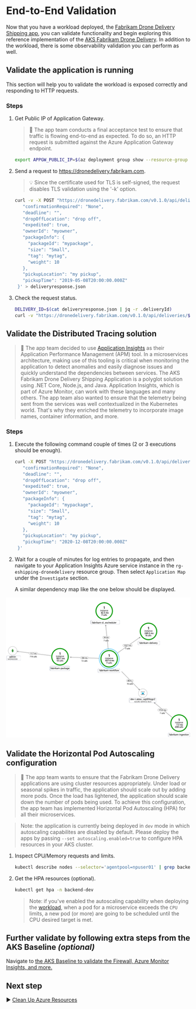 # End-to-End Validation

Now that you have a workload deployed, the [Fabrikam Drone Delivery Shipping app](./09-workload.md), you can validate functionality and begin exploring this reference implementation of the [AKS Fabrikam Drone Delivery](./). In addition to the workload, there is some observability validation you can perform as well.

## Validate the application is running

This section will help you to validate the workload is exposed correctly and responding to HTTP requests.

### Steps

1. Get Public IP of Application Gateway.

    > :book: The app team conducts a final acceptance test to ensure that traffic is flowing end-to-end as expected. To do so, an HTTP request is submitted against the Azure Application Gateway endpoint.

   ```bash
   export APPGW_PUBLIC_IP=$(az deployment group show --resource-group rg-enterprise-networking-spokes-${LOCATION} -n spoke-shipping-dronedelivery --query properties.outputs.appGwPublicIpAddress.value -o tsv)
   ```

1. Send a request to https://dronedelivery.fabrikam.com.

   > :bulb: Since the certificate used for TLS is self-signed, the request disables TLS validation using the '-k' option.

   ```bash
   curl -v -X POST "https://dronedelivery.fabrikam.com/v0.1.0/api/deliveryrequests" --resolve dronedelivery.fabrikam.com:443:$APPGW_PUBLIC_IP --header 'Content-Type: application/json' --header 'Accept: application/json' -k -d '{
      "confirmationRequired": "None",
      "deadline": "",
      "dropOffLocation": "drop off",
      "expedited": true,
      "ownerId": "myowner",
      "packageInfo": {
        "packageId": "mypackage",
        "size": "Small",
        "tag": "mytag",
        "weight": 10
      },
      "pickupLocation": "my pickup",
      "pickupTime": "2019-05-08T20:00:00.000Z"
    }' > deliveryresponse.json
   ```

1. Check the request status.

   ```bash
   DELIVERY_ID=$(cat deliveryresponse.json | jq -r .deliveryId)
   curl -v "https://dronedelivery.fabrikam.com/v0.1.0/api/deliveries/$DELIVERY_ID" --resolve dronedelivery.fabrikam.com:443:$APPGW_PUBLIC_IP --header 'Accept: application/json' -k
   ```

## Validate the Distributed Tracing solution

   > :book: The app team decided to use [Application Insights](https://learn.microsoft.com/azure/azure-monitor/app/app-insights-overview) as their Application Performance Management (APM) tool. In a microservices architecture, making use of this tooling is critical when monitoring the application to detect anomalies and easily diagnose issues and quickly understand the dependencies between services.  The AKS Fabrikam Drone Delivery Shipping Application is a polyglot solution using .NET Core, Node.js, and Java.  Application Insights, which is part of Azure Monitor, can work with these languages and many others.  The app team also wanted to ensure that the telemetry being sent from the services was well contextualized in the Kubernetes world.  That's why they enriched the telemetry to incorporate image names, container information, and more.

### Steps

1. Execute the following command couple of times (2 or 3 executions should be enough).

   ```bash
   curl -X POST "https://dronedelivery.fabrikam.com/v0.1.0/api/deliveryrequests" --resolve dronedelivery.fabrikam.com:443:$APPGW_PUBLIC_IP --header 'Content-Type: application/json' --header 'Accept: application/json' -k -d '{
      "confirmationRequired": "None",
      "deadline": "",
      "dropOffLocation": "drop off",
      "expedited": true,
      "ownerId": "myowner",
      "packageInfo": {
        "packageId": "mypackage",
        "size": "Small",
        "tag": "mytag",
        "weight": 10
      },
      "pickupLocation": "my pickup",
      "pickupTime": "2020-12-08T20:00:00.000Z"
    }'
   ```

1. Wait for a couple of minutes for log entries to propagate, and then navigate to your Application Insights Azure service instance in the `rg-eshipping-dronedelivery` resource group. Then select `Application Map` under the `Investigate` section.

   A similar dependency map like the one below should be displayed.

![Application Insights depency map with messaging flow from Ingestion microservice to Workflow microservice and then from Workflow to Package, Drone Scheduler and Delivery microservices](./imgs/aks-fabrikam-dronedelivery-applicationmap.png)

## Validate the Horizontal Pod Autoscaling configuration

   > :book: The app team wants to ensure that the Fabrikam Drone Delivery applications are using cluster resources appropriately. Under load or seasonal spikes in traffic, the application should scale out by adding more pods. Once the load has lightened, the application should scale down the number of pods being used. To achieve this configuration, the app team has implemented Horizontal Pod Autoscaling (HPA) for all their microservices.

   > Note: the application is currently being deployed in `dev` mode in which autoscaling capabilites are disabled by default. Please deploy the apps by passing `--set autoscaling.enabled=true` to configure HPA resources in your AKS cluster.

1. Inspect CPU/Memory requests and limits.

   ```bash
   kubectl describe nodes --selector='agentpool=npuser01' | grep backend-dev
   ```

1. Get the HPA resources (optional).

    ```bash
   kubectl get hpa -n backend-dev
   ```

   > Note: if you've enabled the autoscaling capability when deploying the [workload](./09-workload.md), when a pod for a microservice exceeds the `CPU` limits, a new pod (or more) are going to be scheduled until the CPU desired target is met.

##  Further validate by following extra steps from the AKS Baseline *(optional)*

Navigate to [the AKS Baseline to validate the Firewall, Azure Monitor Insights, and
more.](https://github.com/mspnp/aks-baseline/blob/main/docs/deploy/11-validation.md#validate-web-application-firewall-functionality)

## Next step

:arrow_forward: [Clean Up Azure Resources](./11-cleanup.md)
